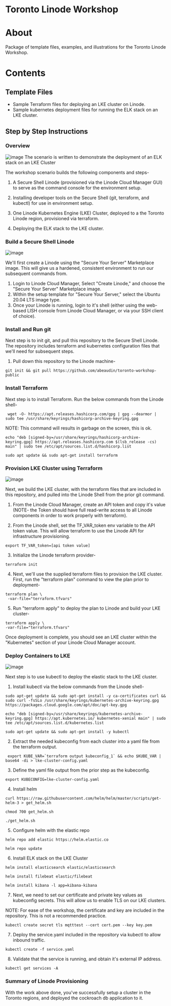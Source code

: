 Toronto Linode Workshop
======================

# About

Package of template files, examples, and illustrations for the Toronto Linode Workshop.

# Contents

## Template Files
- Sample Terraform files for deploying an LKE cluster on Linode.
- Sample kubernetes deployment files for running the ELK stack on an LKE cluster.

## Step by Step Instructions

### Overview

![image](https://user-images.githubusercontent.com/7717493/194063848-45d8649a-8f31-41c0-b391-d585a13bd626.png)
The scenario is written to demonstrate the deployment of an ELK stack on an LKE Cluster

The workshop scenario builds the following components and steps-

1. A Secure Shell Linode (provisioned via the Linode Cloud Manager GUI) to serve as the command console for the environment setup.

2. Installing developer tools on the Secure Shell (git, terraform, and kubectl) for use in environment setup.

3. One Linode Kubernetes Engine (LKE) Cluster, deployed to a the Toronto Linode region, provisioned via terraform.

4. Deploying the ELK stack to the LKE cluster.


### Build a Secure Shell Linode
![image](https://user-images.githubusercontent.com/7717493/194062204-f8389c14-30b9-4c64-b005-e4bf66e069b3.png)

We'll first create a Linode using the "Secure Your Server" Marketplace image. This will give us a hardened, consistent environment to run our subsequent commands from. 

1. Login to Linode Cloud Manager, Select "Create Linode," and choose the "Secure Your Server" Marketplace image. 
2. Within the setup template for "Secure Your Server," select the Ubuntu 20.04 LTS image type. 
3. Once your Linode is running, login to it's shell (either using the web-based LISH console from Linode Cloud Manager, or via your SSH client of choice).

### Install and Run git 

Next step is to init git, and pull this repository to the Secure Shell Linode. The repository includes terraform and kubernetes configuration files that we'll need for subsequent steps.

1. Pull down this repository to the Linode machine-

```
git init && git pull https://github.com/abeaudin/toronto-workshop-public
```

### Install Terraform 

Next step is to install Terraform. Run the below commands from the Linode shell-

```
 wget -O- https://apt.releases.hashicorp.com/gpg | gpg --dearmor | sudo tee /usr/share/keyrings/hashicorp-archive-keyring.gpg
 ```
 NOTE: This command will results in garbage on the screen, this is ok.
 ```
 echo "deb [signed-by=/usr/share/keyrings/hashicorp-archive-keyring.gpg] https://apt.releases.hashicorp.com $(lsb_release -cs) main" | sudo tee /etc/apt/sources.list.d/hashicorp.list
 ```
  ```
  sudo apt update && sudo apt-get install terraform
  ```

### Provision LKE Cluster using Terraform
![image](https://user-images.githubusercontent.com/7717493/194061886-5dc2dee1-8611-4ab3-9200-b5cde6aea221.png)

Next, we build the LKE cluster, with the terraform files that are included in this repository, and pulled into the Linode Shell from the prior git command.

1. From the Linode Cloud Manager, create an API token and copy it's value (NOTE- the Token should have full read-write access to all Linode components in order to work properly with terraform).

2. From the Linode shell, set the TF_VAR_token env variable to the API token value. This will allow terraform to use the Linode API for infrastructure provisioning.
```
export TF_VAR_token=[api token value]
```
3. Initialize the Linode terraform provider-
```
terraform init 
```
4. Next, we'll use the supplied terraform files to provision the LKE cluster. First, run the "terraform plan" command to view the plan prior to deployment-
```
terraform plan \
 -var-file="terraform.tfvars"
 ```
 5. Run "terraform apply" to deploy the plan to Linode and build your LKE cluster-
 ```
 terraform apply \
 -var-file="terraform.tfvars"
 ```
Once deployment is complete, you should see an LKE cluster within the "Kubernetes" section of your Linode Cloud Manager account.

### Deploy Containers to LKE 
![image](https://user-images.githubusercontent.com/7717493/194547571-64489701-7191-4140-a57b-6d3ed73f838c.png)

Next step is to use kubectl to deploy the elastic stack to the LKE cluster. 

1. Install kubectl via the below commands from the Linode shell-
```
sudo apt-get update && sudo apt-get install -y ca-certificates curl && sudo curl -fsSLo /usr/share/keyrings/kubernetes-archive-keyring.gpg https://packages.cloud.google.com/apt/doc/apt-key.gpg
```
```
echo "deb [signed-by=/usr/share/keyrings/kubernetes-archive-keyring.gpg] https://apt.kubernetes.io/ kubernetes-xenial main" | sudo tee /etc/apt/sources.list.d/kubernetes.list
```
```
sudo apt-get update && sudo apt-get install -y kubectl
```
2. Extract the needed kubeconfig from each cluster into a yaml file from the terraform output.
```
 export KUBE_VAR=`terraform output kubeconfig_1` && echo $KUBE_VAR | base64 -di > lke-cluster-config.yaml
```
3. Define the yaml file output from the prior step as the kubeconfig.
```
export KUBECONFIG=lke-cluster-config.yaml
```
4. Install helm
```
curl https://raw.githubusercontent.com/helm/helm/master/scripts/get-helm-3 > get_helm.sh
```
```
chmod 700 get_helm.sh
```
```
./get_helm.sh
```

5. Configure helm with the elastic repo
```
helm repo add elastic https://helm.elastic.co
```
```
helm repo update
```

6. Install ELK stack on the LKE Cluster
```
helm install elasticsearch elastic/elasticsearch
```
```
helm install filebeat elastic/filebeat
```
```
helm install kibana -l app=kibana-kibana 
```




7. Next, we need to set our certificate and private key values as kubeconfig secrets. This will allow us to enable TLS on our LKE clusters. 

NOTE: For ease of the workshop, the certificate and key are included in the repository. This is not a recommended practice.
```
kubectl create secret tls mqtttest --cert cert.pem --key key.pem
```
7. Deploy the service.yaml included in the repository via kubectl to allow inbound traffic.
```
kubectl create -f service.yaml
```
8. Validate that the service is running, and obtain it's external IP address.
```
kubectl get services -A
```
### Summary of Linode Provisioning 

With the work above done, you've successfully setup a cluster in the Toronto regions, and deployed the cockroach db application to it. 
